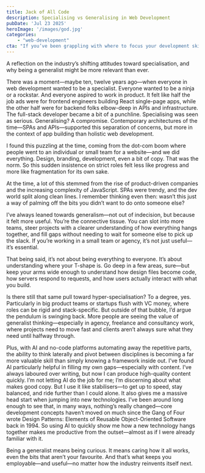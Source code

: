 ```yaml
---
title: Jack of All Code 
description: Specialising vs Generalising in Web Development
pubDate: 'Jul 23 2025'
heroImage: '/images/god.jpg'
categories: 
    - "web-development"
cta: "If you’ve been grappling with where to focus your development skills, ask yourself this: what makes you more adaptable? Deep specialism or broad capability? I’d love to hear your take—are you leaning generalist, specialist, or something in between?"
---
```

A reflection on the industry’s shifting attitudes toward specialisation, and why being a generalist might be more relevant than ever.

There was a moment—maybe ten, twelve years ago—when everyone in web development wanted to be a specialist. Everyone wanted to be a ninja or a rockstar. And everyone aspired to work in product. It felt like half the job ads were for frontend engineers building React single-page apps, while the other half were for backend folks elbow-deep in APIs and infrastructure. The full-stack developer became a bit of a punchline. Specialising was seen as serious. Generalising? A compromise. Contemporary architectures of the time—SPAs and APIs—supported this separation of concerns, but more in the context of app building than holistic web development.

I found this puzzling at the time, coming from the dot-com boom where people went to an individual or small team for a website—and we did everything. Design, branding, development, even a bit of copy. That was the norm. So this sudden insistence on strict roles felt less like progress and more like fragmentation for its own sake.

At the time, a lot of this stemmed from the rise of product-driven companies and the increasing complexity of JavaScript. SPAs were trendy, and the dev world split along clean lines. I remember thinking even then: wasn’t this just a way of palming off the bits you didn’t want to do onto someone else?

I’ve always leaned towards generalism—not out of indecision, but because it felt more useful. You’re the connective tissue. You can slot into more teams, steer projects with a clearer understanding of how everything hangs together, and fill gaps without needing to wait for someone else to pick up the slack. If you’re working in a small team or agency, it’s not just useful—it’s essential.

That being said, it’s not about being everything to everyone. It’s about understanding where your T-shape is. Go deep in a few areas, sure—but keep your arms wide enough to understand how design files become code, how servers respond to requests, and how users actually interact with what you build.

Is there still that same pull toward hyper-specialisation? To a degree, yes. Particularly in big product teams or startups flush with VC money, where roles can be rigid and stack-specific. But outside of that bubble, I’d argue the pendulum is swinging back. More people are seeing the value of generalist thinking—especially in agency, freelance and consultancy work, where projects need to move fast and clients aren’t always sure what they need until halfway through.

Plus, with AI and no-code platforms automating away the repetitive parts, the ability to think laterally and pivot between disciplines is becoming a far more valuable skill than simply knowing a framework inside out. I’ve found AI particularly helpful in filling my own gaps—especially with content. I’ve always laboured over writing, but now I can produce high-quality content quickly. I’m not letting AI do the job for me; I’m discerning about what makes good copy. But I use it like stabilisers—to get up to speed, stay balanced, and ride further than I could alone. It also gives me a massive head start when jumping into new technologies. I’ve been around long enough to see that, in many ways, nothing’s really changed—core development concepts haven’t moved on much since the Gang of Four wrote Design Patterns: Elements of Reusable Object-Oriented Software back in 1994. So using AI to quickly show me how a new technology hangs together makes me productive from the outset—almost as if I were already familiar with it.

Being a generalist means being curious. It means caring how it all works, even the bits that aren’t your favourite. And that’s what keeps you employable—and useful—no matter how the industry reinvents itself next.